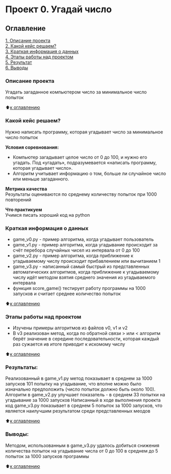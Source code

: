 # Проект 0. Угадай число

## Оглавление  
[1. Описание проекта](https://github.com/kzhukov91/sf_data_science/blob/main/project_0/README.md#Описание-проекта)  
[2. Какой кейс решаем?](https://github.com/kzhukov91/sf_data_science/blob/main/project_0/README.md#Какой-кейс-решаем)  
[3. Краткая информация о данных](https://github.com/kzhukov91/sf_data_science/blob/main/project_0/README.md#Краткая-информация-о-данных)  
[4. Этапы работы над проектом](https://github.com/kzhukov91/sf_data_science/blob/main/project_0/README.md#Этапы-работы-над-проектом)  
[5. Результат](https://github.com/kzhukov91/sf_data_science/blob/main/project_0/README.md#Результат)    
[6. Выводы](https://github.com/kzhukov91/sf_data_science/blob/main/project_0/README.md#Выводы) 

### Описание проекта    
Угадать загаданное компьютером число за минимальное число попыток

:arrow_up:[к оглавлению](https://github.com/kzhukov91/sf_data_science/blob/main/project_0/README.md#Оглавление)

### Какой кейс решаем?    
Нужно написать программу, которая угадывает число за минимальное число попыток

**Условия соревнования:**  
- Компьютер загадывает целое число от 0 до 100, и нужно его угадать. Под «угадать», подразумевается «написать программу, которая угадывает число».
- Алгоритм учитывает информацию о том, больше ли случайное число или меньше загаданного.

**Метрика качества**     
Результаты оцениваются по среднему количеству попыток при 1000 повторений

**Что практикуем**     
Учимся писать хороший код на python

### Краткая информация о данных
- game_v0.py - пример алгоритма, когда угадывает пользователь
- game_v1.py - пример алгоритма, когда угадывание происходит за счёт перебора случайных чисел из интервала от 0 до 100
- game_v2.py - пример алгоритма, когда приближение к угадываемому числу происходит прибавлением или вычитанием 1
- game_v3.py - написанный самый быстрый из представленных автоматических алгоритмов, когда приближение к угадываемому числу идёт методом взятия среднего значения из угадываемого интервала
- функция score_game() тестирует работу программы на 1000 запусков и считает среднее количество попыток
  
:arrow_up:[к оглавлению](https://github.com/kzhukov91/sf_data_science/blob/main/project_0/README.md#Оглавление)

### Этапы работы над проектом  
- Изучены примеры алгоритмов из файлов v0, v1 и v2
- В v3 реализован метод, когда по обратной связи > или < алгоритм берёт значение в середине последовательности, которая каждый раз сужается ив итоге приводит к искомому числу

:arrow_up:[к оглавлению](https://github.com/kzhukov91/sf_data_science/blob/main/project_0/README.md#Оглавление)

### Результаты:  
Реализованный в game_v1.py метод показывает в среднем за 1000 запусков 101 попытку на угадывание, что вполне можно было изначально предположить (число попыток должно быть около 100).
Алгоритм в game_v2.py улучшает показатель - в среднем 33 попытки на угадывание за 1000 запусков
Написанный в ходе выполнения проекта код game_v3.py показывает в среднем 5 попыток за 1000 запусков, что является наилучшим результатом среди представленных меодов

:arrow_up:[к оглавлению](https://github.com/kzhukov91/sf_data_science/blob/main/project_0/README.md#Оглавление)

### Выводы:  
Методом, использованным в game_v3.py удалось добиться снижения количества попыток на угадывание числа от 0 до 100 в среднем до 5 попыток за 1000 запусков программы

:arrow_up:[к оглавлению](https://github.com/kzhukov91/sf_data_science/blob/main/project_0/README.md#Оглавление)